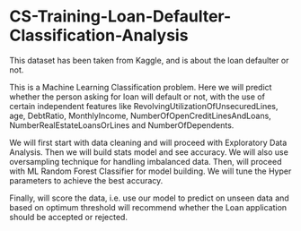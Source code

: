 # CS-Training-Loan-Defaulter-Classification-Analysis

This dataset has been taken from Kaggle, and is about the loan defaulter or not.

This is a Machine Learning Classification problem. Here we will predict whether the person asking for loan will default or not, with the use of certain independent features like RevolvingUtilizationOfUnsecuredLines, age, DebtRatio, MonthlyIncome, NumberOfOpenCreditLinesAndLoans, NumberRealEstateLoansOrLines and NumberOfDependents.

We will first start with data cleaning and will proceed with Exploratory Data Analysis. Then we will build stats model and see accuracy. 
We will also use oversampling technique for handling imbalanced data. Then, will proceed with ML Random Forest Classifier for model building. We will tune the Hyper parameters to achieve the best accuracy.

Finally, will score the data, i.e. use our model to predict on unseen data and based on optimum threshold will recommend whether the Loan application should be accepted or rejected.
